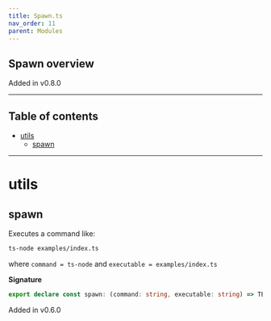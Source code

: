 ```yaml
---
title: Spawn.ts
nav_order: 11
parent: Modules
---
```


## Spawn overview

Added in v0.8.0

---

<h2 class="text-delta">Table of contents</h2>

- [utils](#utils)
  - [spawn](#spawn)

---

# utils

## spawn

Executes a command like:

```sh
ts-node examples/index.ts
```

where `command = ts-node` and `executable = examples/index.ts`

**Signature**

```ts
export declare const spawn: (command: string, executable: string) => TE.TaskEither<Error, void>
```

Added in v0.6.0
